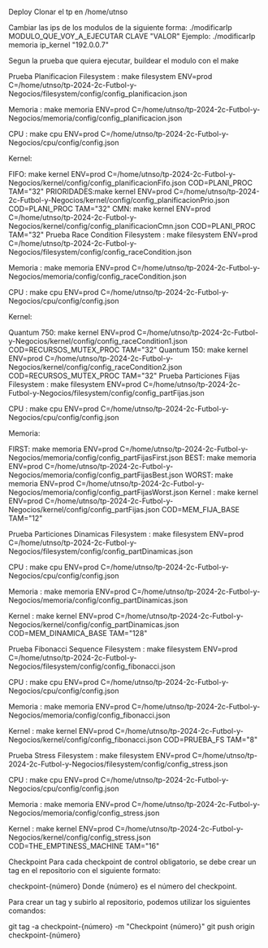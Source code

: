 Deploy
Clonar el tp en /home/utnso

Cambiar las ips de los modulos de la siguiente forma: ./modificarIp MODULO_QUE_VOY_A_EJECUTAR CLAVE "VALOR" Ejemplo: ./modificarIp memoria ip_kernel "192.0.0.7"

Segun la prueba que quiera ejecutar, buildear el modulo con el make

Prueba Planificacion
Filesystem : make filesystem ENV=prod C=/home/utnso/tp-2024-2c-Futbol-y-Negocios/filesystem/config/config_planificacion.json

Memoria : make memoria ENV=prod C=/home/utnso/tp-2024-2c-Futbol-y-Negocios/memoria/config/config_planificacion.json

CPU : make cpu ENV=prod C=/home/utnso/tp-2024-2c-Futbol-y-Negocios/cpu/config/config.json

Kernel:

FIFO: make kernel ENV=prod C=/home/utnso/tp-2024-2c-Futbol-y-Negocios/kernel/config/config_planificacionFifo.json COD=PLANI_PROC TAM="32"
PRIORIDADES:make kernel ENV=prod C=/home/utnso/tp-2024-2c-Futbol-y-Negocios/kernel/config/config_planificacionPrio.json COD=PLANI_PROC TAM="32"
CMN: make kernel ENV=prod C=/home/utnso/tp-2024-2c-Futbol-y-Negocios/kernel/config/config_planificacionCmn.json COD=PLANI_PROC TAM="32"
Prueba Race Condition
Filesystem : make filesystem ENV=prod C=/home/utnso/tp-2024-2c-Futbol-y-Negocios/filesystem/config/config_raceCondition.json

Memoria : make memoria ENV=prod C=/home/utnso/tp-2024-2c-Futbol-y-Negocios/memoria/config/config_raceCondition.json

CPU : make cpu ENV=prod C=/home/utnso/tp-2024-2c-Futbol-y-Negocios/cpu/config/config.json

Kernel:

Quantum 750: make kernel ENV=prod C=/home/utnso/tp-2024-2c-Futbol-y-Negocios/kernel/config/config_raceCondition1.json COD=RECURSOS_MUTEX_PROC TAM="32"
Quantum 150: make kernel ENV=prod C=/home/utnso/tp-2024-2c-Futbol-y-Negocios/kernel/config/config_raceCondition2.json COD=RECURSOS_MUTEX_PROC TAM="32"
Prueba Particiones Fijas
Filesystem : make filesystem ENV=prod C=/home/utnso/tp-2024-2c-Futbol-y-Negocios/filesystem/config/config_partFijas.json

CPU : make cpu ENV=prod C=/home/utnso/tp-2024-2c-Futbol-y-Negocios/cpu/config/config.json

Memoria:

FIRST: make memoria ENV=prod C=/home/utnso/tp-2024-2c-Futbol-y-Negocios/memoria/config/config_partFijasFirst.json
BEST: make memoria ENV=prod C=/home/utnso/tp-2024-2c-Futbol-y-Negocios/memoria/config/config_partFijasBest.json
WORST: make memoria ENV=prod C=/home/utnso/tp-2024-2c-Futbol-y-Negocios/memoria/config/config_partFijasWorst.json
Kernel : make kernel ENV=prod C=/home/utnso/tp-2024-2c-Futbol-y-Negocios/kernel/config/config_partFijas.json COD=MEM_FIJA_BASE TAM="12"

Prueba Particiones Dinamicas
Filesystem : make filesystem ENV=prod C=/home/utnso/tp-2024-2c-Futbol-y-Negocios/filesystem/config/config_partDinamicas.json

CPU : make cpu ENV=prod C=/home/utnso/tp-2024-2c-Futbol-y-Negocios/cpu/config/config.json

Memoria : make memoria ENV=prod C=/home/utnso/tp-2024-2c-Futbol-y-Negocios/memoria/config/config_partDinamicas.json

Kernel : make kernel ENV=prod C=/home/utnso/tp-2024-2c-Futbol-y-Negocios/kernel/config/config_partDinamicas.json COD=MEM_DINAMICA_BASE TAM="128"

Prueba Fibonacci Sequence
Filesystem : make filesystem ENV=prod C=/home/utnso/tp-2024-2c-Futbol-y-Negocios/filesystem/config/config_fibonacci.json

CPU : make cpu ENV=prod C=/home/utnso/tp-2024-2c-Futbol-y-Negocios/cpu/config/config.json

Memoria : make memoria ENV=prod C=/home/utnso/tp-2024-2c-Futbol-y-Negocios/memoria/config/config_fibonacci.json

Kernel : make kernel ENV=prod C=/home/utnso/tp-2024-2c-Futbol-y-Negocios/kernel/config/config_fibonacci.json COD=PRUEBA_FS TAM="8"

Prueba Stress
Filesystem : make filesystem ENV=prod C=/home/utnso/tp-2024-2c-Futbol-y-Negocios/filesystem/config/config_stress.json

CPU : make cpu ENV=prod C=/home/utnso/tp-2024-2c-Futbol-y-Negocios/cpu/config/config.json

Memoria : make memoria ENV=prod C=/home/utnso/tp-2024-2c-Futbol-y-Negocios/memoria/config/config_stress.json

Kernel : make kernel ENV=prod C=/home/utnso/tp-2024-2c-Futbol-y-Negocios/kernel/config/config_stress.json COD=THE_EMPTINESS_MACHINE TAM="16"

Checkpoint
Para cada checkpoint de control obligatorio, se debe crear un tag en el repositorio con el siguiente formato:

checkpoint-{número}
Donde {número} es el número del checkpoint.

Para crear un tag y subirlo al repositorio, podemos utilizar los siguientes comandos:

git tag -a checkpoint-{número} -m "Checkpoint {número}"
git push origin checkpoint-{número}
